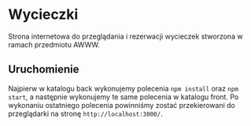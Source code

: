 # Wycieczki
Strona internetowa do przeglądania i rezerwacji wycieczek stworzona w ramach przedmiotu AWWW.

## Uruchomienie
Najpierw w katalogu back wykonujemy polecenia `npm install` oraz `npm start`, a następnie wykonujemy te same polecenia w katalogu front.
Po wykonaniu ostatniego polecenia powinniśmy zostać przekierowani do przeglądarki na stronę `http://localhost:3000/`.

